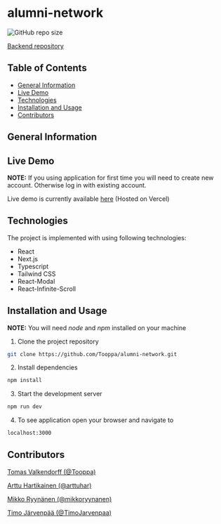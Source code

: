 # alumni-network

![GitHub repo size](https://img.shields.io/github/repo-size/Tooppa/alumni-network)

[Backend repository](https://github.com/fi-dotnet-alumni/AlumniNetworkAPI)

## Table of Contents

- [General Information](#general-information)
- [Live Demo](#live-demo)
- [Technologies](#technologies)
- [Installation and Usage](#installation-and-usage)
- [Contributors](#contributors)

## General Information

## Live Demo

**NOTE:** If you using application for first time you will need to create new account. Otherwise log in with existing account.

Live demo is currently available [here](alumni-network.vercel.app) (Hosted on Vercel)

## Technologies

The project is implemented with using following technologies:

- React
- Next.js
- Typescript
- Tailwind CSS
- React-Modal
- React-Infinite-Scroll

## Installation and Usage

**NOTE:** You will need _node_ and _npm_ installed on your machine

1. Clone the project repository

```sh
git clone https://github.com/Tooppa/alumni-network.git
```

2. Install dependencies

```sh
npm install
```

3. Start the development server

```sh
npm run dev
```

4. To see application open your browser and navigate to

```sh
localhost:3000
```

## Contributors

[Tomas Valkendorff (@Tooppa)](https://github.com/Tooppa)

[Arttu Hartikainen (@arttuhar)](https://github.com/arttuhar)

[Mikko Ryynänen (@mikkoryynanen)](https://github.com/mikkoryynanen)

[Timo Järvenpää (@TimoJarvenpaa)](https://github.com/TimoJarvenpaa)

